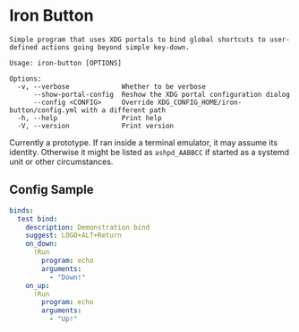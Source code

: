 # Iron Button

```
Simple program that uses XDG portals to bind global shortcuts to user-defined actions going beyond simple key-down.

Usage: iron-button [OPTIONS]

Options:
  -v, --verbose             Whether to be verbose
      --show-portal-config  Reshow the XDG portal configuration dialog
      --config <CONFIG>     Override XDG_CONFIG_HOME/iron-button/config.yml with a different path
  -h, --help                Print help
  -V, --version             Print version
```

Currently a prototype. If ran inside a terminal emulator, it may assume its identity. Otherwise it might be listed as `ashpd_AABBCC` if started as a systemd unit or other circumstances.

## Config Sample

```yml
binds:
  test bind:
    description: Demonstration bind
    suggest: LOGO+ALT+Return
    on_down:
      !Run
        program: echo
        arguments:
          - "Down!"
    on_up:
      !Run
        program: echo
        arguments:
          - "Up!"
```